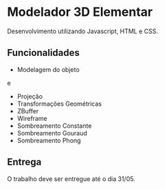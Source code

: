# Modelador 3D Elementar
Desenvolvimento utilizando Javascript, HTML e CSS.

## Funcionalidades
- Modelagem do objeto
> 
e
- Projeção
- Transformações Geométricas
- ZBuffer
- Wireframe
- Sombreamento Constante
- Sombreamento Gouraud
- Sombreamento Phong

## Entrega
O trabalho deve ser entregue até o dia 31/05.
